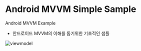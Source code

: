 # Android MVVM Simple Sample
Android MVVM Example


- 안드로이드 MVVM의 이해를 돕기위한 기초적인 샘플


![viewmodel](https://user-images.githubusercontent.com/81864299/113480897-b626bd80-94d1-11eb-8002-61767a454c02.gif)





